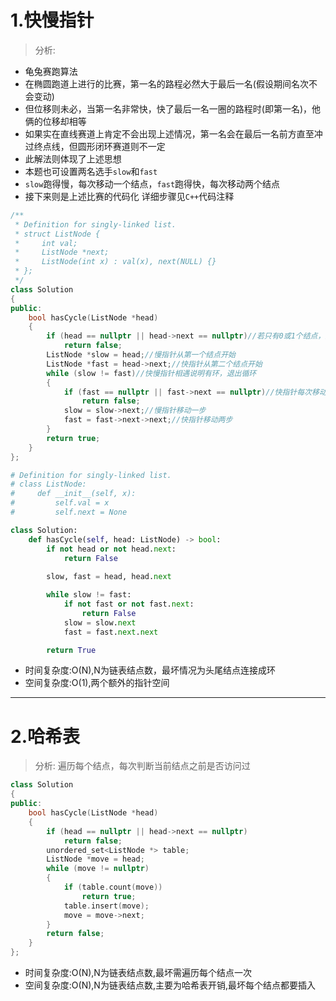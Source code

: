 # 1.快慢指针
> 分析:
- 龟兔赛跑算法
- 在椭圆跑道上进行的比赛，第一名的路程必然大于最后一名(假设期间名次不会变动)
- 但位移则未必，当第一名非常快，快了最后一名一圈的路程时(即第一名)，他俩的位移却相等
- 如果实在直线赛道上肯定不会出现上述情况，第一名会在最后一名前方直至冲过终点线，但圆形闭环赛道则不一定
- 此解法则体现了上述思想
- 本题也可设置两名选手`slow`和`fast`
- `slow`跑得慢，每次移动一个结点，`fast`跑得快，每次移动两个结点
- 接下来则是上述比赛的代码化
详细步骤见`C++`代码注释

```cpp
/**
 * Definition for singly-linked list.
 * struct ListNode {
 *     int val;
 *     ListNode *next;
 *     ListNode(int x) : val(x), next(NULL) {}
 * };
 */
class Solution
{
public:
    bool hasCycle(ListNode *head)
    {
        if (head == nullptr || head->next == nullptr)//若只有0或1个结点，则必无环
            return false;
        ListNode *slow = head;//慢指针从第一个结点开始
        ListNode *fast = head->next;//快指针从第二个结点开始
        while (slow != fast)//快慢指针相遇说明有环，退出循环
        {
            if (fast == nullptr || fast->next == nullptr)//快指针每次移动两步，故需提前判断next，避免操作`fast = fast->next(null)->next`
                return false;
            slow = slow->next;//慢指针移动一步
            fast = fast->next->next;//快指针移动两步
        }
        return true;
    }
};
```

```python
# Definition for singly-linked list.
# class ListNode:
#     def __init__(self, x):
#         self.val = x
#         self.next = None

class Solution:
    def hasCycle(self, head: ListNode) -> bool:
        if not head or not head.next:
            return False
            
        slow, fast = head, head.next

        while slow != fast:
            if not fast or not fast.next:
                return False
            slow = slow.next
            fast = fast.next.next

        return True
```

- 时间复杂度:O(N),N为链表结点数，最坏情况为头尾结点连接成环
- 空间复杂度:O(1),两个额外的指针空间

***

# 2.哈希表

> 分析:
遍历每个结点，每次判断当前结点之前是否访问过
```cpp
class Solution
{
public:
    bool hasCycle(ListNode *head)
    {
        if (head == nullptr || head->next == nullptr)
            return false;
        unordered_set<ListNode *> table;
        ListNode *move = head;
        while (move != nullptr)
        {
            if (table.count(move))
                return true;
            table.insert(move);
            move = move->next;
        }
        return false;
    }
};
```

- 时间复杂度:O(N),N为链表结点数,最坏需遍历每个结点一次
- 空间复杂度:O(N),N为链表结点数,主要为哈希表开销,最坏每个结点都要插入
